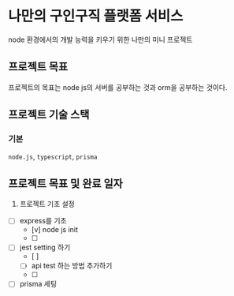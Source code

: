 # 나만의 구인구직 플랫폼 서비스

node 환경에서의 개발 능력을 키우기 위한 나만의 미니 프로젝트

## 프로젝트 목표

프로젝트의 목표는 node js의 서버를 공부하는 것과 orm을 공부하는 것이다.

## 프로젝트 기술 스택

### 기본

`node.js`, `typescript`, `prisma`

## 프로젝트 목표 및 완료 일자

1. 프로젝트 기초 설정
- [ ] express를 기초 
    - [v] node js init
    - [ ] 
- [ ] jest setting 하기
    - [ ]
    - [ ] api test 하는 방법 추가하기
    - [ ] 
- [ ] prisma 세팅